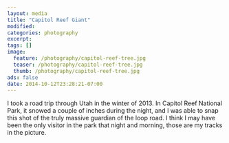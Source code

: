 ```yaml
---
layout: media
title: "Capitol Reef Giant"
modified:
categories: photography
excerpt:
tags: []
image:
  feature: /photography/capitol-reef-tree.jpg
  teaser: /photography/capitol-reef-tree.jpg
  thumb: /photography/capitol-reef-tree.jpg
ads: false
date: 2014-10-12T23:28:21-07:00
---
```


I took a road trip through Utah in the winter of 2013.  In Capitol Reef National Park, it snowed a couple of inches during the night, and I was able to snap this shot of the truly massive guardian of the loop road.  I think I may have been the only visitor in the park that night and morning, those are my tracks in the picture.  